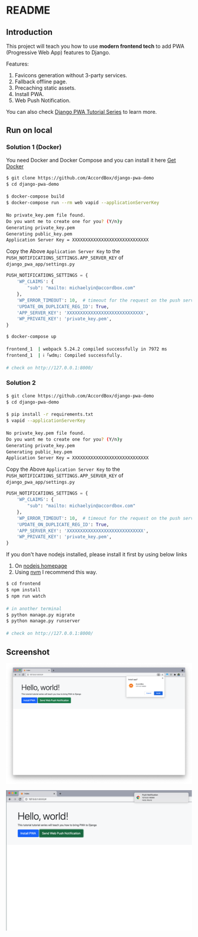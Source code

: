 # README

## Introduction

This project will teach you how to use **modern frontend tech** to add PWA (Progressive Web App) features to Django.

Features:

1. Favicons generation without 3-party services.
1. Fallback offline page.
1. Precaching static assets.
1. Install PWA.
1. Web Push Notification.

You can also check [Django PWA Tutorial Series](https://www.accordbox.com/blog/django-pwa-tutorial/) to learn more.

## Run on local

### Solution 1 (Docker)

You need Docker and Docker Compose and you can install it here [Get Docker](https://docs.docker.com/get-docker/)

```bash
$ git clone https://github.com/AccordBox/django-pwa-demo
$ cd django-pwa-demo

$ docker-compose build
$ docker-compose run --rm web vapid --applicationServerKey

No private_key.pem file found.
Do you want me to create one for you? (Y/n)y
Generating private_key.pem
Generating public_key.pem
Application Server Key = XXXXXXXXXXXXXXXXXXXXXXXXXXXXX
```

Copy the Above `Application Server Key` to the `PUSH_NOTIFICATIONS_SETTINGS.APP_SERVER_KEY` of `django_pwa_app/settings.py`

```python
PUSH_NOTIFICATIONS_SETTINGS = {
    'WP_CLAIMS': {
        "sub": "mailto: michaelyin@accordbox.com"
    },
    'WP_ERROR_TIMEOUT': 10,  # timeout for the request on the push server
    'UPDATE_ON_DUPLICATE_REG_ID': True,
    'APP_SERVER_KEY': 'XXXXXXXXXXXXXXXXXXXXXXXXXXXXX',
    'WP_PRIVATE_KEY': 'private_key.pem',
}
```

```bash
$ docker-compose up

frontend_1  | webpack 5.24.2 compiled successfully in 7972 ms
frontend_1  | ℹ ｢wdm｣: Compiled successfully.

# check on http://127.0.0.1:8000/
```

### Solution 2

```bash
$ git clone https://github.com/AccordBox/django-pwa-demo
$ cd django-pwa-demo

$ pip install -r requirements.txt
$ vapid --applicationServerKey

No private_key.pem file found.
Do you want me to create one for you? (Y/n)y
Generating private_key.pem
Generating public_key.pem
Application Server Key = XXXXXXXXXXXXXXXXXXXXXXXXXXXXX
```

Copy the Above `Application Server Key` to the `PUSH_NOTIFICATIONS_SETTINGS.APP_SERVER_KEY` of `django_pwa_app/settings.py`

```python
PUSH_NOTIFICATIONS_SETTINGS = {
    'WP_CLAIMS': {
        "sub": "mailto: michaelyin@accordbox.com"
    },
    'WP_ERROR_TIMEOUT': 10,  # timeout for the request on the push server
    'UPDATE_ON_DUPLICATE_REG_ID': True,
    'APP_SERVER_KEY': 'XXXXXXXXXXXXXXXXXXXXXXXXXXXXX',
    'WP_PRIVATE_KEY': 'private_key.pem',
}
```

If you don't have nodejs installed, please install it first by using below links

1. On [nodejs homepage](https://nodejs.org/en/download/)
1. Using [nvm](https://github.com/nvm-sh/nvm) I recommend this way.

```bash
$ cd frontend
$ npm install
$ npm run watch

# in another terminal
$ python manage.py migrate
$ python manage.py runserver

# check on http://127.0.0.1:8000/
```

## Screenshot

![](./misc/install_pwa.png)

![](./misc/send_notification.png)
